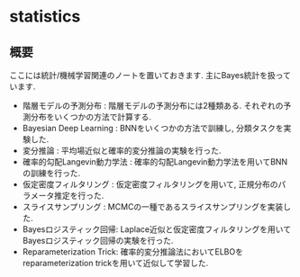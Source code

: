 # statistics

## 概要
ここには統計/機械学習関連のノートを置いておきます. 主にBayes統計を扱っています. 

* 階層モデルの予測分布 : 階層モデルの予測分布には2種類ある. それぞれの予測分布をいくつかの方法で計算する. 
* Bayesian Deep Learning : BNNをいくつかの方法で訓練し, 分類タスクを実験した. 
* 変分推論 : 平均場近似と確率的変分推論の実験を行った. 
* 確率的勾配Langevin動力学法 : 確率的勾配Langevin動力学法を用いてBNNの訓練を行った. 
* 仮定密度フィルタリング : 仮定密度フィルタリングを用いて, 正規分布のパラメータ推定を行った. 
* スライスサンプリング : MCMCの一種であるスライスサンプリングを実装した. 
* Bayesロジスティック回帰: Laplace近似と仮定密度フィルタリングを用いてBayesロジスティック回帰の実験を行った. 
* Reparameterization Trick: 確率的変分推論法においてELBOをreparameterization trickを用いて近似して学習した. 

